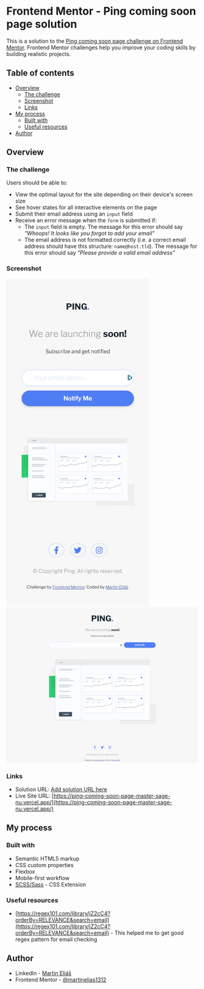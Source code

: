 # Frontend Mentor - Ping coming soon page solution

This is a solution to the [Ping coming soon page challenge on Frontend Mentor](https://www.frontendmentor.io/challenges/ping-single-column-coming-soon-page-5cadd051fec04111f7b848da). Frontend Mentor challenges help you improve your coding skills by building realistic projects. 

## Table of contents

- [Overview](#overview)
  - [The challenge](#the-challenge)
  - [Screenshot](#screenshot)
  - [Links](#links)
- [My process](#my-process)
  - [Built with](#built-with)
  - [Useful resources](#useful-resources)
- [Author](#author)

## Overview

### The challenge

Users should be able to:

- View the optimal layout for the site depending on their device's screen size
- See hover states for all interactive elements on the page
- Submit their email address using an `input` field
- Receive an error message when the `form` is submitted if:
	- The `input` field is empty. The message for this error should say *"Whoops! It looks like you forgot to add your email"*
	- The email address is not formatted correctly (i.e. a correct email address should have this structure: `name@host.tld`). The message for this error should say *"Please provide a valid email address"*

### Screenshot

![375px](/assets/images/375px.png)
![1440px](/assets/images/1440px.png)

### Links

- Solution URL: [Add solution URL here](https://your-solution-url.com)
- Live Site URL: [https://ping-coming-soon-page-master-sage-nu.vercel.app/](https://ping-coming-soon-page-master-sage-nu.vercel.app/)

## My process

### Built with

- Semantic HTML5 markup
- CSS custom properties
- Flexbox
- Mobile-first workflow
- [SCSS/Sass](https://sass-lang.com/) - CSS Extension

### Useful resources

- [https://regex101.com/library/jZ2cC4?orderBy=RELEVANCE&search=email](https://regex101.com/library/jZ2cC4?orderBy=RELEVANCE&search=email) - This helped me to get good regex pattern for email checking

## Author

- LinkedIn - [Martin Eliáš](https://www.linkedin.com/in/martin-eli%C3%A1%C5%A1-455550209/)
- Frontend Mentor - [@martinelias1312](https://www.frontendmentor.io/profile/martinelias1312)
